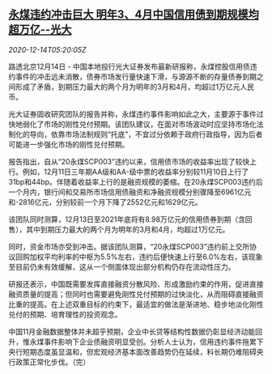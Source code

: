 <!--1607923404000-->
[永煤违约冲击巨大 明年3、4月中国信用债到期规模均超万亿--光大](https://cn.reuters.com/article/china-everbright-cymg-bond-1214-idCNKBS28O0E0)
------

<div><i>2020-12-14T05:20:05Z</i></div><p>路透北京12月14日 - 中国本地投行光大证券发布最新研报称，永煤控股信用债违约事件的冲击远未消散，债券市场发行量快速下滑，与源源不断的存量债券到期之间形成了矛盾，到期压力最大的两个月为明年的3月和4月，均超过1万亿元人民币。</p><p>光大证券固收研究团队的报告并称，永煤违约事件影响如此之大，主要源于事件过快地弱化了市场的刚性兑付预期。该团队建议，在面对市场波动时应坚持市场化法制化的导向，依靠市场法制规则“托底”，不宜过分依赖于政府行政指导，因为后者可能进一步强化市场的刚性兑付预期。</p><p>报告指出，自从“20永煤SCP003”违约以来，信用债市场的收益率出现了较快上行。例如，12月11日三年期AA级和AA-级中票的收益率分别较11月10日上行了31bp和44bp。伴随着收益率上行的是融资规模的萎缩。在20永煤SCP003违约后一个月内，银行间和交易所市场信用债融资和净融资规模分别骤降至6961亿元和-2816亿元，分别较前一个月下降了2552亿元和1629亿元。</p><p>该团队同时测算，12月13日至2021年底将有8.98万亿元的信用债券到期（含回售），其中到期压力最大的两个月为明年的3月和4月，均超过1万亿元。</p><p>同时，资金市场亦受到冲击。据该团队测算，“20永煤SCP003”违约前上交所协议回购加权平均利率的中枢为5.5%左右，违约后便快速上行至6.0%左右，该现象至目前仍未有效缓解，这从一个侧面体现出部分机构仍存在流动性压力。</p><p>研报还表示，中国既需要发挥直接融资分散风险、形成激励约束的作用，促进直接融资质量的提高；但同时也需要避免刚性兑付预期的过快淡化，从而阻碍直接融资比重的提高。在上述双重目标的约束下，最适宜的做法是渐进地、稳步地淡化刚性兑付的预期、培育理性的投资观念。</p><p>中国11月金融数据整体并未超乎预期，企业中长贷等结构性数据仍彰显经济动能回升，惟永煤事件影响下企业债融资明显受创。分析人士认为，信用违约事件拖累下央行短期态度虽显温和，但宏观经济基本面改善趋势仍在延续，料长期仍难阻碍央行政策正常化步伐。（完）</p>
